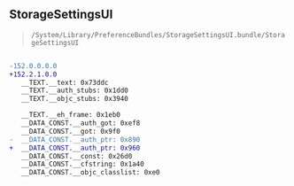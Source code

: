 ## StorageSettingsUI

> `/System/Library/PreferenceBundles/StorageSettingsUI.bundle/StorageSettingsUI`

```diff

-152.0.0.0.0
+152.2.1.0.0
   __TEXT.__text: 0x73ddc
   __TEXT.__auth_stubs: 0x1dd0
   __TEXT.__objc_stubs: 0x3940

   __TEXT.__eh_frame: 0x1eb0
   __DATA_CONST.__auth_got: 0xef8
   __DATA_CONST.__got: 0x9f0
-  __DATA_CONST.__auth_ptr: 0x890
+  __DATA_CONST.__auth_ptr: 0x960
   __DATA_CONST.__const: 0x26d0
   __DATA_CONST.__cfstring: 0x1a40
   __DATA_CONST.__objc_classlist: 0xe0

```
